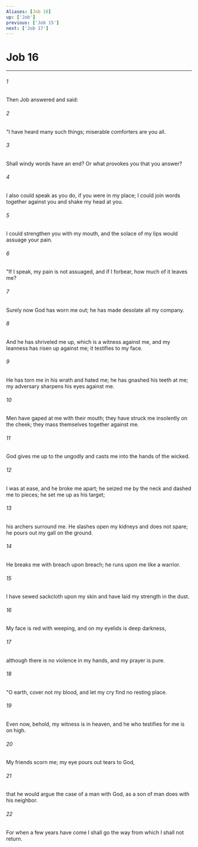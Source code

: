 ```yaml
---
Aliases: [Job 16]
up: ['Job']
previous: ['Job 15']
next: ['Job 17']
---
```

# Job 16
***



###### 1 
Then Job answered and said: 

###### 2 
"I have heard many such things; miserable comforters are you all. 

###### 3 
Shall windy words have an end? Or what provokes you that you answer? 

###### 4 
I also could speak as you do, if you were in my place; I could join words together against you and shake my head at you. 

###### 5 
I could strengthen you with my mouth, and the solace of my lips would assuage your pain. 

###### 6 
"If I speak, my pain is not assuaged, and if I forbear, how much of it leaves me? 

###### 7 
Surely now God has worn me out; he has made desolate all my company. 

###### 8 
And he has shriveled me up, which is a witness against me, and my leanness has risen up against me; it testifies to my face. 

###### 9 
He has torn me in his wrath and hated me; he has gnashed his teeth at me; my adversary sharpens his eyes against me. 

###### 10 
Men have gaped at me with their mouth; they have struck me insolently on the cheek; they mass themselves together against me. 

###### 11 
God gives me up to the ungodly and casts me into the hands of the wicked. 

###### 12 
I was at ease, and he broke me apart; he seized me by the neck and dashed me to pieces; he set me up as his target; 

###### 13 
his archers surround me. He slashes open my kidneys and does not spare; he pours out my gall on the ground. 

###### 14 
He breaks me with breach upon breach; he runs upon me like a warrior. 

###### 15 
I have sewed sackcloth upon my skin and have laid my strength in the dust. 

###### 16 
My face is red with weeping, and on my eyelids is deep darkness, 

###### 17 
although there is no violence in my hands, and my prayer is pure. 

###### 18 
"O earth, cover not my blood, and let my cry find no resting place. 

###### 19 
Even now, behold, my witness is in heaven, and he who testifies for me is on high. 

###### 20 
My friends scorn me; my eye pours out tears to God, 

###### 21 
that he would argue the case of a man with God, as a son of man does with his neighbor. 

###### 22 
For when a few years have come I shall go the way from which I shall not return.
